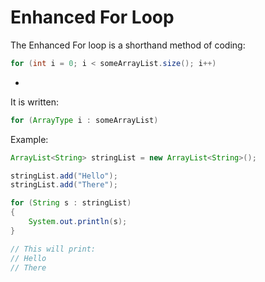 # Enhanced For Loop

The Enhanced For loop is a shorthand method of coding:

```java
for (int i = 0; i < someArrayList.size(); i++)
```

-

It is written:

```java
for (ArrayType i : someArrayList)
```

Example:

```java
ArrayList<String> stringList = new ArrayList<String>();

stringList.add("Hello");
stringList.add("There");

for (String s : stringList)
{
    System.out.println(s);
}

// This will print:
// Hello
// There
```
